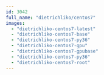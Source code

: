 ```yaml
---
id: 3042
full_name: "dietrichliko/centos7"
images: 
  - "dietrichliko-centos7-latest"
  - "dietrichliko-centos7-base"
  - "dietrichliko-centos7-py36"
  - "dietrichliko-centos7-gpu"
  - "dietrichliko-centos7-gpubase"
  - "dietrichliko-centos7-py36"
  - "dietrichliko-centos7-root"
---
```

